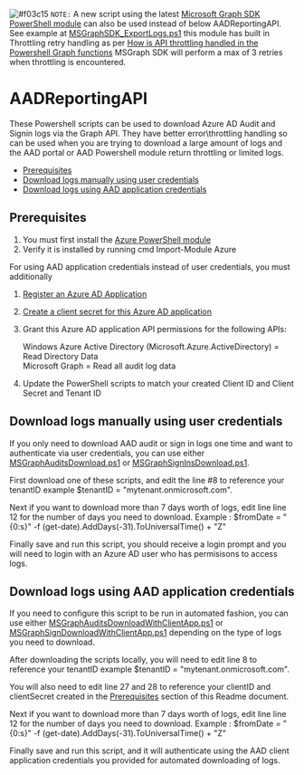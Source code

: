 ![#f03c15](https://via.placeholder.com/15/f03c15/000000?text=+) `NOTE:`
A new script using the latest [Microsoft Graph SDK PowerShell module](https://docs.microsoft.com/en-us/powershell/microsoftgraph/overview?view=graph-powershell-beta) can also be used instead of below AADReportingAPI.  See example at [MSGraphSDK_ExportLogs.ps1](https://github.com/jasonfritts/AADReportingAPI/blob/master/MSGraphSDK_ExportLogs.ps1) this module has built in Throttling retry handling as per [How is API throttling handled in the Powershell Graph functions](https://github.com/microsoftgraph/msgraph-sdk-powershell/issues/281) MSGraph SDK will perform a max of 3 retries when throttling is encountered.

# AADReportingAPI

These Powershell scripts can be used to download Azure AD Audit and Signin logs via the Graph API.  They have better error\throttling handling so can be used when you are trying to download a large amount of logs and the AAD portal or AAD Powershell module return throttling or limited logs.

  * [Prerequisites](#prerequisites)
  * [Download logs manually using user credentials](#download-logs-manually-using-user-credentials)
  * [Download logs using AAD application credentials](#download-logs-using-aad-application-credentials)

## Prerequisites
1. You must first install the [Azure PowerShell module](https://docs.microsoft.com/en-us/powershell/azure/servicemanagement/install-azure-ps?view=azuresmps-4.0.0)
2. Verify it is installed by running cmd Import-Module Azure

For using AAD application credentials instead of user credentials, you must additionally
1. [Register an Azure AD Application](https://docs.microsoft.com/en-us/azure/active-directory/develop/quickstart-register-app)
2. [Create a client secret for this Azure AD application](https://docs.microsoft.com/en-us/azure/active-directory/develop/quickstart-register-app#add-a-client-secret)
3. Grant this Azure AD application API permissions for the following APIs:

    Windows Azure Active Directory (Microsoft.Azure.ActiveDirectory) = Read Directory Data <br>
    Microsoft Graph                                                  = Read all audit log data

4. Update the PowerShell scripts to match your created Client ID and Client Secret and Tenant ID

## Download logs manually using user credentials

If you only need to download AAD audit or sign in logs one time and want to authenticate via user credentials, you can use either [MSGraphAuditsDownload.ps1](https://github.com/jasonfritts/AADReportingAPI/blob/master/MSGraphAuditsDownload.ps1) or [MSGraphSignInsDownload.ps1](https://github.com/jasonfritts/AADReportingAPI/blob/master/MSGraphSignInsDownload.ps1).

First download one of these scripts, and edit the line #8 to reference your tenantID  example $tenantID = "mytenant.onmicrosoft.com".

Next if you want to download more than 7 days worth of logs, edit line line 12 for the number of days you need to download.  Example : $fromDate = "{0:s}" -f (get-date).AddDays(-31).ToUniversalTime() + "Z"

Finally save and run this script, you should receive a login prompt and you will need to login with an Azure AD user who has permisisons to access logs.

## Download logs using AAD application credentials

If you need to configure this script to be run in automated fashion, you can use either [MSGraphAuditsDownloadWithClientApp.ps1](https://github.com/jasonfritts/AADReportingAPI/blob/master/MSGraphAuditsDownloadWithClientApp.ps1) or [MSGraphSignDownloadWithClientApp.ps1](https://github.com/jasonfritts/AADReportingAPI/blob/master/MSGraphSignDownloadWithClientApp.ps1) depending on the type of logs you need to download.

After downloading the scripts locally, you will need to edit line 8 to reference your tenantID  example $tenantID = "mytenant.onmicrosoft.com".

You will also need to edit line 27 and 28 to reference your clientID and clientSecret created in the [Prerequisites](#prerequisites) section of this Readme document.

Next if you want to download more than 7 days worth of logs, edit line line 12 for the number of days you need to download.  Example : $fromDate = "{0:s}" -f (get-date).AddDays(-31).ToUniversalTime() + "Z"

Finally save and run this script, and it will authenticate using the AAD client application credentials you provided for automated downloading of logs.

